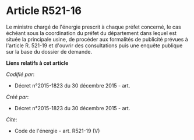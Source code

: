 # Article R521-16

Le ministre chargé de l'énergie prescrit à chaque préfet concerné, le cas échéant sous la coordination du préfet du
département dans lequel est située la principale usine, de procéder aux formalités de publicité prévues à l'article R. 521-19
et d'ouvrir des consultations puis une enquête publique sur la base du dossier de demande.

**Liens relatifs à cet article**

_Codifié par_:

  - Décret n°2015-1823 du 30 décembre 2015 - art.

_Créé par_:

  - Décret n°2015-1823 du 30 décembre 2015 - art.

_Cite_:

  - Code de l'énergie - art. R521-19 (V)
